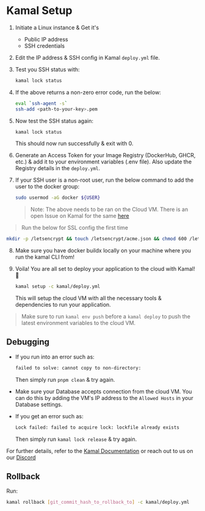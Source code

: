 # Kamal Setup

1. Initiate a Linux instance & Get it's 
   - Public IP address
   - SSH credentials

2. Edit the IP address & SSH config in Kamal `deploy.yml` file.
3. Test you SSH status with:

   ```sh
   kamal lock status
   ```

4. If the above returns a non-zero error code, run the below:

    ```sh
    eval `ssh-agent -s`
    ssh-add <path-to-your-key>.pem
    ```

5. Now test the SSH status again:

    ```sh
    kamal lock status
    ```

    This should now run successfully & exit with 0.

6. Generate an Access Token for your Image Registry (DockerHub, GHCR, etc.) & add it to your environment variables (.env file). Also update the Registry details in the `deploy.yml`.

7. If your SSH user is a non-root user, run the below command to add the user to the docker group:

    ```sh
    sudo usermod -aG docker ${USER}
    ```

    > Note: The above needs to be ran on the Cloud VM. There is an open Issue on Kamal for the same [here](https://github.com/basecamp/kamal/issues/405)

> Run the below for SSL config the first time
```sh
mkdir -p /letsencrypt && touch /letsencrypt/acme.json && chmod 600 /letsencrypt/acme.json
```

8. Make sure you have docker buildx locally on your machine where you run the kamal CLI from!

9. Voila! You are all set to deploy your application to the cloud with Kamal! 🚀

    ```sh
    kamal setup -c kamal/deploy.yml
    ```

    This will setup the cloud VM with all the necessary tools & dependencies to run your application.

> Make sure to run `kamal env push` before a `kamal deploy` to push the latest environment variables to the cloud VM.

## Debugging

- If you run into an error such as:

    ```sh
    failed to solve: cannot copy to non-directory:
    ```

    Then simply run `pnpm clean` & try again.

- Make sure your Database accepts connection from the cloud VM. You can do this by adding the VM's IP address to the `Allowed Hosts` in your Database settings.

- If you get an error such as:

    ```sh
    Lock failed: failed to acquire lock: lockfile already exists
    ```

    Then simply run `kamal lock release` & try again.

For further details, refer to the [Kamal Documentation](https://kamal-deploy.org/docs/configuration) or reach out to us on our [Discord](https://formbricks.com/discord)

## Rollback

Run:

```sh
kamal rollback [git_commit_hash_to_rollback_to] -c kamal/deploy.yml
```
